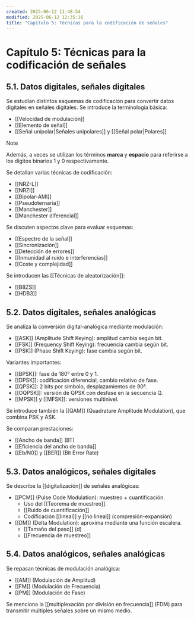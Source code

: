 ```yaml
---
created: 2025-06-12 11:48:54
modified: 2025-06-12 12:35:16
title: "Capítulo 5: Técnicas para la codificación de señales"
---
```


# Capítulo 5: Técnicas para la codificación de señales

## 5.1. Datos digitales, señales digitales

Se estudian distintos esquemas de codificación para convertir datos digitales en señales digitales. Se introduce la terminología básica:

- [[Velocidad de modulación]]
- [[Elemento de señal]]
- [[Señal unipolar|Señales unipolares]] y [[Señal polar|Polares]]

> [!note]
> Además, a veces se utilizan los términos **marca** y **espacio** para referirse a los dígitos binarios $1$ y $0$ respectivamente.

Se detallan varias técnicas de codificación:

- [[NRZ-L]]
- [[NRZI]]
- [[Bipolar-AMI]]
- [[Pseudoternaria]]
- [[Manchester]]
- [[Manchester diferencial]]

Se discuten aspectos clave para evaluar esquemas:

- [[Espectro de la señal]]
- [[Sincronización]]
- [[Detección de errores]]
- [[Inmunidad al ruido e interferencias]]
- [[Coste y complejidad]]

Se introducen las [[Técnicas de aleatorización]]:

- [[B8ZS]]
- [[HDB3]]

## 5.2. Datos digitales, señales analógicas

Se analiza la conversión digital-analógica mediante modulación:

- [[ASK]] (Amplitude Shift Keying): amplitud cambia según bit.
- [[FSK]] (Frequency Shift Keying): frecuencia cambia según bit.
- [[PSK]] (Phase Shift Keying): fase cambia según bit.

Variantes importantes:

- [[BPSK]]: fase de 180° entre 0 y 1.
- [[DPSK]]: codificación diferencial, cambio relativo de fase.
- [[QPSK]]: 2 bits por símbolo, desplazamientos de 90°.
- [[OQPSK]]: versión de QPSK con desfase en la secuencia Q.
- [[MPSK]] y [[MFSK]]: versiones multinivel.

Se introduce también la [[QAM]] (Quadrature Amplitude Modulation), que combina PSK y ASK.

Se comparan prestaciones:

- [[Ancho de banda]] (BT)
- [[Eficiencia del ancho de banda]]
- [[Eb/N0]] y [[BER]] (Bit Error Rate)

## 5.3. Datos analógicos, señales digitales

Se describe la [[digitalización]] de señales analógicas:

- [[PCM]] (Pulse Code Modulation): muestreo + cuantificación.
    - Uso del [[Teorema de muestreo]].
    - [[Ruido de cuantificación]]
    - Codificación [[lineal]] y [[no lineal]] (compresión-expansión)
- [[DM]] (Delta Modulation): aproxima mediante una función escalera.
    - [[Tamaño del paso]] (d)
    - [[Frecuencia de muestreo]]

## 5.4. Datos analógicos, señales analógicas

Se repasan técnicas de modulación analógica:

- [[AM]] (Modulación de Amplitud)
- [[FM]] (Modulación de Frecuencia)
- [[PM]] (Modulación de Fase)

Se menciona la [[multiplexación por división en frecuencia]] (FDM) para transmitir múltiples señales sobre un mismo medio.
